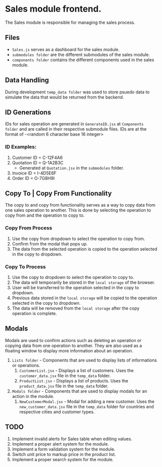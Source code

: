# Sales module frontend.

The Sales module is responsible for managing the sales process.

## Files

- `Sales.js` serves as a dashboard for the sales module.
- `submodules folder` are the different submodules of the sales module.
- `components folder` contains the different components used in the sales module.

## Data Handling

During development `temp_data folder` was used to store psuedo data to simulate the data that would be returned from the backend.

## ID Generations

IDs for sales operation are generated in `GenerateID.jsx` at `Components folder` and are called in their respective submodule files.
IDs are at the format of <first letter of operation>-<random 6 character base 16 integer>

### ID Examples:

1. Customer ID = C-12F4A6
2. Quotation ID = Q-1A2B3C
   - Generated at `Quotation.jsx` in the `submodules` folder.
3. Invoice ID = I-4D5E6F
4. Order ID = O-7G8H9I

## Copy To | Copy From Functionality

The copy to and copy from functionality serves as a way to copy data from one sales operation to another.
This is done by selecting the operation to copy from and the operation to copy to.

### Copy From Process

1. Use the copy from dropdown to select the operation to copy from.
2. Confirm from the modal that pops up.
3. The data from the selected operation is copied to the operation selected in the copy to dropdown.

### Copy To Process

1. Use the copy to dropdown to select the operation to copy to.
2. The data will temporarily be stored in the `local storage` of the browser.
3. User will be transferred to the operation selected in the copy to dropdown.
4. Previous data stored in the `local storage` will be copied to the operation selected in the copy to dropdown.
5. The data will be removed from the `local storage` after the copy operation is complete.

## Modals

Modals are used to confirm actions such as deleting an operation or copying data from one operation to another. They are also used as a floating window to display more information about an operation.

1. `Lists folder` - Components that are used to display lists of informations or operations.
   1. `CustomerList.jsx` - Displays a list of customers. Uses the `customer_data.jsx` file in the `temp_data` folder.
   2. `ProductList.jsx` - Displays a list of products. Uses the `product_data.jsx` file in the `temp_data` folder.
2. `Modals folder` - Components that are used to display modals for an action in the module.
   1. `NewCustomerModal.jsx` - Modal for adding a new customer. Uses the `new_customer_data.jsx` file in the `temp_data` folder for countries and respective cities and customer types.

## TODO

1. Implement invalid alerts for Sales table when editing values.
2. Implement a proper alert system for the module.
3. Implement a form validation system for the module.
4. Switch unit price to markup price in the product list.
5. Implement a proper search system for the module.
